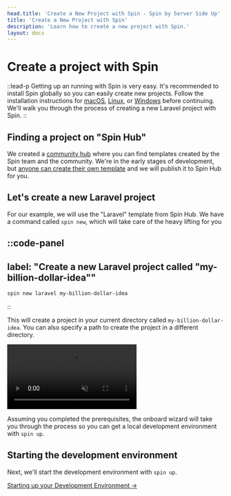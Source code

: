 ```yaml
---
head.title: 'Create a New Project with Spin - Spin by Server Side Up'
title: 'Create a New Project with Spin'
description: 'Learn how to create a new project with Spin.'
layout: docs
---
```


# Create a project with Spin
::lead-p
Getting up an running with Spin is very easy. It's recommended to install Spin globally so you can easily create new projects. Follow the installation instructions for [macOS](/docs/installation/install-macos/), [Linux](/docs/installation/install-linux), or [Windows](/docs/installation/install-windows) before continuing. We'll walk you through the process of creating a new Laravel project with Spin.
::

## Finding a project on "Spin Hub"
We created a [community hub](/hub) where you can find templates created by the Spin team and the community. We're in the early stages of development, but [anyone can create their own template](/docs/advanced/create-your-own-template) and we will publish it to Spin Hub for you.

## Let's create a new Laravel project
For our example, we will use the "Laravel" template from Spin Hub. We have a command called `spin new`, which will take care of the heavy lifting for you

::code-panel
---
label: "Create a new Laravel project called \"my-billion-dollar-idea\""
---
```bash
spin new laravel my-billion-dollar-idea
```
::

This will create a project in your current directory called `my-billion-dollar-idea`. You can also specify a path to create the project in a different directory.

<p>
    <video autoplay muted loop playsinline>
        <source src="https://spin-public-assets.serversideup.net/spin-demo_spin-up-pro.mp4"/>
    </video>
</p>

Assuming you completed the prerequisites, the onboard wizard will take you through the process so you can get a local development environment with `spin up`.

## Starting the development environment
Next, we'll start the development environment with `spin up`.

[Starting up your Development Environment →](/docs/development-environment/starting-up-your-development-environment)